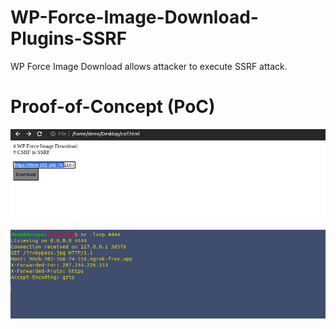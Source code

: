 # WP-Force-Image-Download-Plugins-SSRF
WP Force Image Download allows attacker to execute SSRF attack.

# Proof-of-Concept (PoC)
<img src="https://raw.githubusercontent.com/EagleTube/WP-Force-Image-Download-SSRF/main/image/Screenshot%20from%202023-07-14%2016-27-49.png"><br>
<br>
<img src="https://raw.githubusercontent.com/EagleTube/WP-Force-Image-Download-SSRF/main/image/image.png"><br><br>

